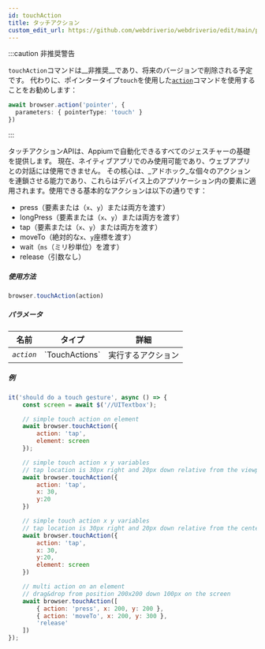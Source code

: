 ```yaml
---
id: touchAction
title: タッチアクション
custom_edit_url: https://github.com/webdriverio/webdriverio/edit/main/packages/webdriverio/src/commands/browser/touchAction.ts
---
```


:::caution 非推奨警告

`touchAction`コマンドは__非推奨__であり、将来のバージョンで削除される予定です。
代わりに、ポインタータイプ`touch`を使用した[`action`](/docs/api/browser/action)コマンドを使用することをお勧めします：

```ts
await browser.action('pointer', {
  parameters: { pointerType: 'touch' }
})
```

:::

タッチアクションAPIは、Appiumで自動化できるすべてのジェスチャーの基礎を提供します。
現在、ネイティブアプリでのみ使用可能であり、ウェブアプリとの対話には使用できません。
その核心は、_アドホック_な個々のアクションを連鎖させる能力であり、これらはデバイス上のアプリケーション内の要素に適用されます。使用できる基本的なアクションは以下の通りです：

- press（要素または（`x`、`y`）または両方を渡す）
- longPress（要素または（`x`、`y`）または両方を渡す）
- tap（要素または（`x`、`y`）または両方を渡す）
- moveTo（絶対的な`x`、`y`座標を渡す）
- wait（`ms`（ミリ秒単位）を渡す）
- release（引数なし）

##### 使用方法

```js
browser.touchAction(action)
```

##### パラメータ

<table>
  <thead>
    <tr>
      <th>名前</th><th>タイプ</th><th>詳細</th>
    </tr>
  </thead>
  <tbody>
    <tr>
      <td><code><var>action</var></code></td>
      <td>`TouchActions`</td>
      <td>実行するアクション</td>
    </tr>
  </tbody>
</table>

##### 例

```js title="touchAction.js"
it('should do a touch gesture', async () => {
    const screen = await $('//UITextbox');

    // simple touch action on element
    await browser.touchAction({
        action: 'tap',
        element: screen
    });

    // simple touch action x y variables
    // tap location is 30px right and 20px down relative from the viewport
    await browser.touchAction({
        action: 'tap',
        x: 30,
        y:20
    })

    // simple touch action x y variables
    // tap location is 30px right and 20px down relative from the center of the element
    await browser.touchAction({
        action: 'tap',
        x: 30,
        y:20,
        element: screen
    })

    // multi action on an element
    // drag&drop from position 200x200 down 100px on the screen
    await browser.touchAction([
        { action: 'press', x: 200, y: 200 },
        { action: 'moveTo', x: 200, y: 300 },
        'release'
    ])
});
```